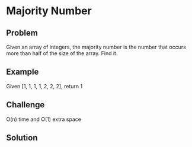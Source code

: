 Majority Number
===


Problem
-------

Given an array of integers, the majority number is the number that occurs more than half of the size of the array. Find it.

Example
-------

Given [1, 1, 1, 1, 2, 2, 2], return 1

Challenge
---------

O(n) time and O(1) extra space

Solution
--------

